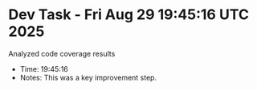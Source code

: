 # Dev Task - Fri Aug 29 19:45:16 UTC 2025
Analyzed code coverage results
- Time: 19:45:16
- Notes: This was a key improvement step.
